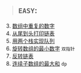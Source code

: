 > ## `EASY`:

03. [数组中重复的数字](easy/offer3.java)
06. [从尾到头打印链表](easy/offer6.java)
09. [用两个栈实现队列](easy/CQueue.java)
11. [旋转数组的最小数字](easy/offer11.java) `双指针`
24. [反转链表](easy/offer24.java)
42. [连续子数组的最大和](easy/offer42.java) `dp`